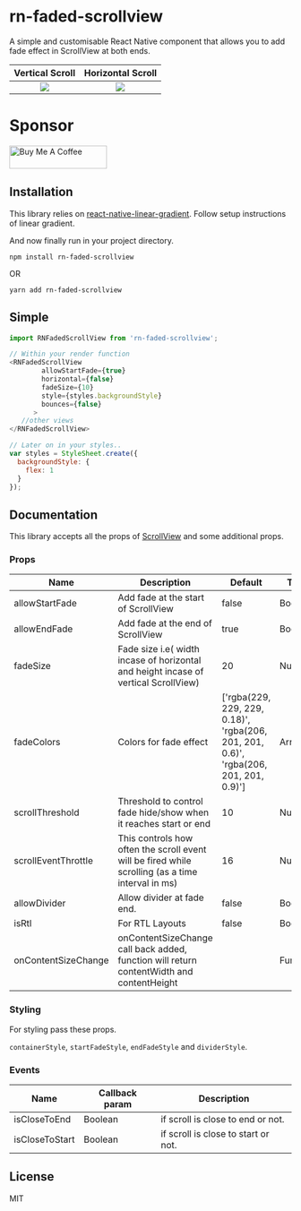 # rn-faded-scrollview
A simple and customisable React Native component that allows you to add fade effect in ScrollView at both ends.

Vertical Scroll             |  Horizontal Scroll
:-------------------------:|:-------------------------:
![](assets/vertical.gif) | ![](assets/horizontal.gif)

# Sponsor
<a href="https://www.buymeacoffee.com/malikkawee" target="_blank"><img src="https://cdn.buymeacoffee.com/buttons/default-orange.png" alt="Buy Me A Coffee" height="41" width="174"></a>

## Installation
This library relies on [react-native-linear-gradient](https://github.com/react-native-community/react-native-linear-gradient). Follow setup instructions of linear gradient.

And now finally run in your project directory.

`npm install rn-faded-scrollview` 

OR

`yarn add rn-faded-scrollview` 

## Simple

```javascript
import RNFadedScrollView from 'rn-faded-scrollview';

// Within your render function
<RNFadedScrollView
        allowStartFade={true}
        horizontal={false}
        fadeSize={10}
        style={styles.backgroundStyle}
        bounces={false}
      >
   //other views      
</RNFadedScrollView>

// Later on in your styles..
var styles = StyleSheet.create({
  backgroundStyle: {
    flex: 1
  }
});
```

## Documentation
This library accepts all the props of [ScrollView](https://reactnative.dev/docs/scrollview) and some additional props.
### Props
| Name                      | Description                              | Default     | Type    |
|---------------------------|------------------------------------------|-------------|---------|
| allowStartFade               | Add fade at the start of ScrollView  | false           | Boolean  |
| allowEndFade               | Add fade at the end of ScrollView      | true       | Boolean  |
| fadeSize | Fade size i.e( width incase of horizontal and height incase of vertical ScrollView) | 20     | Number  |
| fadeColors          | Colors for fade effect        | ['rgba(229, 229, 229, 0.18)', 'rgba(206, 201, 201, 0.6)', 'rgba(206, 201, 201, 0.9)']     | Array  |
| scrollThreshold          | Threshold to control fade hide/show when it reaches start or end        | 10     | Number  |
| scrollEventThrottle          | This controls how often the scroll event will be fired while scrolling (as a time interval in ms)        | 16     | Number  |
| allowDivider          | Allow divider at fade end.      | false    | Boolean  |
| isRtl          | For RTL Layouts      | false    | Boolean  |
| onContentSizeChange          | onContentSizeChange call back added, function will return contentWidth and contentHeight      |     | Function  |

### Styling
For styling pass these props.

`containerStyle`, `startFadeStyle`, `endFadeStyle` and `dividerStyle`.

### Events
| Name                      | Callback param                              | Description     |
|---------------------------|------------------------------------------|-------------|
| isCloseToEnd               | Boolean  | if scroll is close to end or not.           |
| isCloseToStart               | Boolean      | if scroll is close to start or not.   |

## License
MIT
